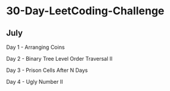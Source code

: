 # 30-Day-LeetCoding-Challenge

## July

Day 1 - Arranging Coins

Day 2 - Binary Tree Level Order Traversal II

Day 3 - Prison Cells After N Days

Day 4 - Ugly Number II
